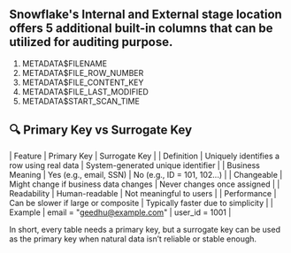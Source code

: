 ## Snowflake's Internal and External stage location offers 5 additional built-in columns that can be utilized for auditing purpose.

1. METADATA$FILENAME
2. METADATA$FILE_ROW_NUMBER
3. METADATA$FILE_CONTENT_KEY
4. METADATA$FILE_LAST_MODIFIED
5. METADATA$START_SCAN_TIME


## 🔍 Primary Key vs Surrogate Key

| Feature | Primary Key | Surrogate Key | 
| Definition | Uniquely identifies a row using real data | System-generated unique identifier | 
| Business Meaning | Yes (e.g., email, SSN) | No (e.g., ID = 101, 102...) | 
| Changeable | Might change if business data changes | Never changes once assigned | 
| Readability | Human-readable | Not meaningful to users | 
| Performance | Can be slower if large or composite | Typically faster due to simplicity | 
| Example | email = "geedhu@example.com" | user_id = 1001 | 


In short, every table needs a primary key, but a surrogate key can be used as the primary key when natural data isn’t reliable or stable enough.
